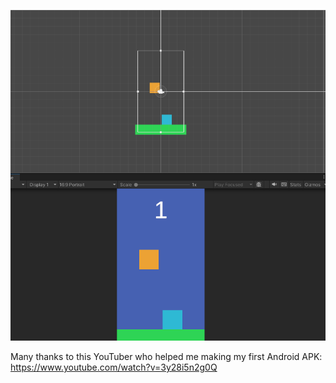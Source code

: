 ![Screenshot](Block_Game_01.png)

Many thanks to this YouTuber who helped me making my first Android APK:
https://www.youtube.com/watch?v=3y28i5n2g0Q
